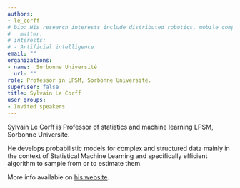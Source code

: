 ```yaml
---
authors:
- le_corff
# bio: His research interests include distributed robotics, mobile computing and programmable
#   matter.
# interests:
# - Artificial intelligence
email: ""
organizations:
- name:  Sorbonne Université
  url: ""
role: Professor in LPSM, Sorbonne Université.
superuser: false
title: Sylvain Le Corff
user_groups:
- Invited speakers
---
```



Sylvain Le Corff is Professor of statistics and machine learning LPSM, Sorbonne Université.

He develops probabilistic models for complex and structured data mainly in the context of Statistical Machine Learning and specifically efficient algorithm to sample from or to estimate them. 

More info available on [his website](https://sylvainlc.github.io//).
